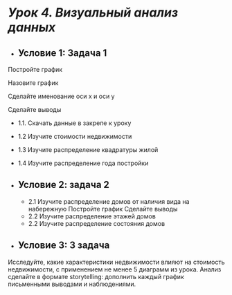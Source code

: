 # ***Урок 4. Визуальный анализ данных***
- ## Условие 1: Задача 1
Постройте график

Назовите график

Сделайте именование оси x и оси y

Сделайте выводы

  - 1.1. Скачать данные в закрепе к уроку
  - 1.2 Изучите стоимости недвижимости
  - 1.3 Изучите распределение квадратуры жилой
  - 1.4 Изучите распределение года постройки

- ## Условие 2: задача 2

  - 2.1 Изучите распределение домов от наличия вида на набережную
    Постройте график
    Сделайте выводы
  - 2.2 Изучите распределение этажей домов
  - 2.2 Изучите распределение состояния домов

- ## Условие 3: 3 задача
Исследуйте, какие характеристики недвижимости влияют на стоимость недвижимости,
с применением не менее 5 диаграмм из урока.
Анализ сделайте в формате storytelling:
дополнить каждый график письменными выводами и наблюдениями.
